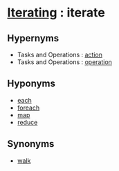 # [Iterating][1] : iterate

## Hypernyms

  - Tasks and Operations : [action](../../The_Basics/Tasks_and_Operations/action.md)
  - Tasks and Operations : [operation](../../The_Basics/Tasks_and_Operations/operation.md)

## Hyponyms

  - [each](each.md)
  - [foreach](foreach.md)
  - [map](map_v.md)
  - [reduce](reduce.md)

## Synonyms

  - [walk](walk.md)

[1]: README.md
